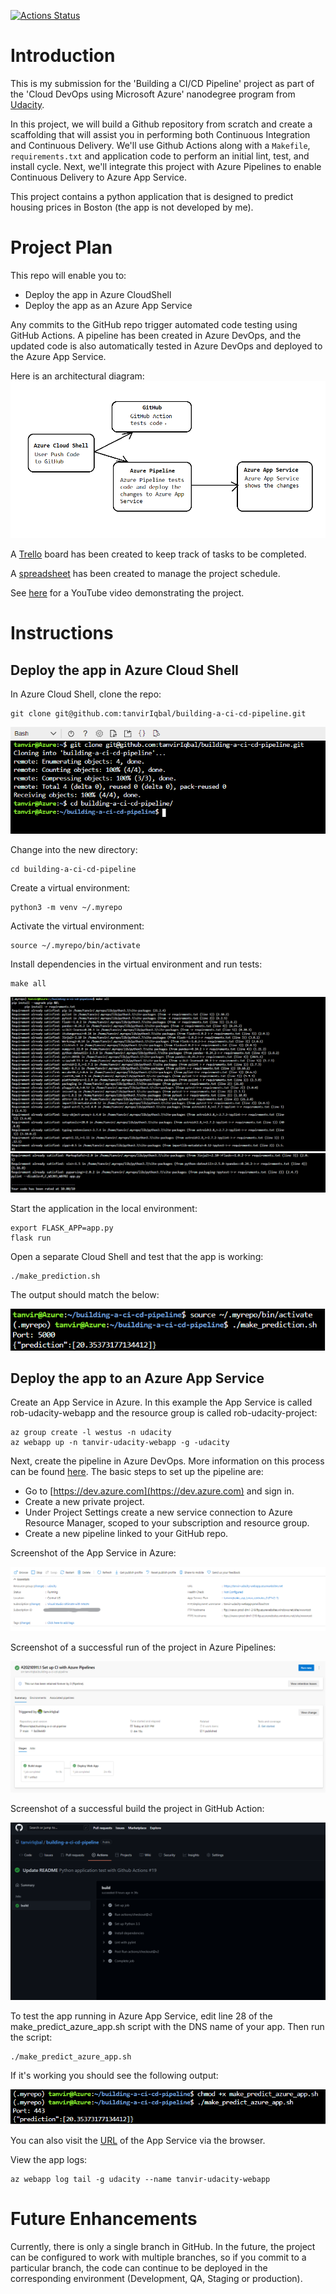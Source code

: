 [![Actions Status](https://github.com/tanviriqbal/building-a-ci-cd-pipeline/workflows/Python%20application%20test%20with%20Github%20Actions/badge.svg)](https://github.com/tanviriqbal/building-a-ci-cd-pipeline/actions)

# Introduction
This is my submission for the 'Building a CI/CD Pipeline' project as part of the 'Cloud DevOps using Microsoft Azure' nanodegree program from [Udacity](https://udacity.com).

In this project, we will build a Github repository from scratch and create a scaffolding that will assist you in performing both Continuous Integration and Continuous Delivery. We'll use Github Actions along with a ```Makefile```, ```requirements.txt``` and application code to perform an initial lint, test, and install cycle. Next, we'll integrate this project with Azure Pipelines to enable Continuous Delivery to Azure App Service.

This project contains a python application that is designed to predict housing prices in Boston (the app is not developed by me).

# Project Plan
This repo will enable you to:
- Deploy the app in Azure CloudShell 
- Deploy the app as an Azure App Service 

Any commits to the GitHub repo trigger automated code testing using GitHub Actions. A pipeline has been created in Azure DevOps, and the updated code is also automatically tested in Azure DevOps and deployed to the Azure App Service. 

Here is an architectural diagram:
![architectural-diagram.png](ScreenShot/8.%20Architecture.png)

A [Trello](https://trello.com/b/U1veFxKH/building-ci-cd-pipeline) board has been created to keep track of tasks to be completed.

A [spreadsheet](project-management.xlsx) has been created to manage the project schedule.

See [here](https://www.youtube.com/watch?v=g-IOL2b68g4&t=329s) for a YouTube video demonstrating the project.

# Instructions

## Deploy the app in Azure Cloud Shell
In Azure Cloud Shell, clone the repo:
```
git clone git@github.com:tanvirIqbal/building-a-ci-cd-pipeline.git
```
![screenshot-git_clone.png](ScreenShot/1.%20Cloning%20project%20into%20Azure%20Cloud%20Shell.png) 

Change into the new directory:
```
cd building-a-ci-cd-pipeline
```

Create a virtual environment:
```
python3 -m venv ~/.myrepo
```

Activate the virtual environment:
```
source ~/.myrepo/bin/activate
```

Install dependencies in the virtual environment and run tests:
```
make all
```
![screenshot-make_all.png](ScreenShot/2.MakeAll1.png) 
![screenshot-make_all.png](ScreenShot/2.MakeAll2.png) 

Start the application in the local environment:
```
export FLASK_APP=app.py  
flask run  
```

Open a separate Cloud Shell and test that the app is working:
```
./make_prediction.sh
```

The output should match the below:

![screenshot-make_prediction.png](ScreenShot/4.%20Prediction.png)





## Deploy the app to an Azure App Service

Create an App Service in Azure. In this example the App Service is called rob-udacity-webapp and the resource group is called rob-udacity-project:
```
az group create -l westus -n udacity  
az webapp up -n tanvir-udacity-webapp -g -udacity
```

Next, create the pipeline in Azure DevOps. More information on this process can be found [here](https://docs.microsoft.com/en-us/azure/devops/pipelines/ecosystems/python-webapp?view=azure-devops&WT.mc_id=udacity_learn-wwl). The basic steps to set up the pipeline are:

- Go to [https://dev.azure.com](https://dev.azure.com) and sign in.
- Create a new private project.
- Under Project Settings create a new service connection to Azure Resource Manager, scoped to your subscription and resource group.
- Create a new pipeline linked to your GitHub repo.

Screenshot of the App Service in Azure:

![screenshot-app_service.png](ScreenShot/6.%20Web%20App.png)

Screenshot of a successful run of the project in Azure Pipelines:

![screenshot-azure_pipeline_success.png](ScreenShot/7.%20Azure%20Pipeline.png)

Screenshot of a successful build the project in GitHub Action:

![3.%20GitHub%20Action%20Build.png](ScreenShot/3.%20GitHub%20Action%20Build.png)

To test the app running in Azure App Service, edit line 28 of the make_predict_azure_app.sh script with the DNS name of your app. Then run the script:
```
./make_predict_azure_app.sh 
```

If it's working you should see the following output:

![screenshot-make_predict_azure_app.png](ScreenShot/5.%20Prediction%20Azure.png)

You can also visit the [URL](https://tanvir-udacity-webapp.azurewebsites.net/) of the App Service via the browser.

View the app logs:
```
az webapp log tail -g udacity --name tanvir-udacity-webapp
```

# Future Enhancements
Currently, there is only a single branch in GitHub. In the future, the project can be configured to work with multiple branches, so if you commit to a particular branch, the code can continue to be deployed in the corresponding environment (Development, QA, Staging or production).
